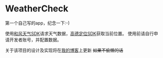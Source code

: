 # WeatherCheck
第一个自己写的app，纪念一下:-)

使用<a href="https://dev.qweather.com/docs/">和风天气SDK</a>请求天气数据，<a href="https://lbs.amap.com/api/android-location-sdk/locationsummary/">高德定位SDK</a>获取当前位置。
使用前请自行申请开发者账号，并配置数据。

关于该项目的设计及实现将在<a href="https://blog.csdn.net/white_156">我的博客</a>上更新 <del>如果不偷懒的话</del>
